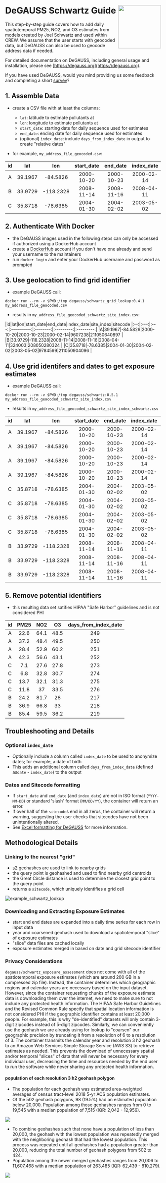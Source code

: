 # DeGAUSS Schwartz Guide <a href='https://degauss-org.github.io/DeGAUSS/'><img src='DeGAUSS_hex.png' align="right" height="138.5" /></a> 

This step-by-step guide covers how to add daily spatiotemporal PM25, NO2, and O3 estimates from models created by Joel Schwartz and used within CREW. We assume that the user starts with geocoded data, but DeGAUSS can also be used to geocode address data if needed. 

For detailed documentation on DeGAUSS, including general usage and installation, please see [https://degauss.org](https://degauss.org).

If you have used DeGAUSS, would you mind providing us some feedback and completing a short [survey](https://redcap.link/gvhbxfjd)?

## 1. Assemble Data

- create a CSV file with at least the columns:
	- `lat`: latitude to estimate pollutants at
	- `lon`: longitude to estimate pollutants at
	- `start_date`: starting date for daily sequence used for estimates
	- `end_date`: ending date for daily sequence used for estimates
	- (optional) `index_date`: include `days_from_index_date` in output to create "relative dates"

- for example, `my_address_file_geocoded.csv`:

|id|lat|lon|start_date|end_date|index_date
|:--:|:---:|:---:|:----------:|:--------:|:---------:|
|A|39.1967|-84.5826|2000-10-20|2000-10-23|2000-02-14 |
|B|33.9729|-118.2328|2008-11-14|2008-11-16|2008-04-11 |
|C|35.8718|-78.6385|2004-01-30|2004-02-02|2003-05-02 |

## 2. Authenticate With Docker

- the DeGAUSS images used in the following steps can only be accessed if authorized using a DockerHub account
- create a [DockerHub](https://hub.docker.com/) account if you don't have one already and send your username to the maintainers
- run `docker login` and enter your DockerHub username and password as prompted

## 3. Use geolocation to find grid identifier

- example DeGAUSS call:

```
docker run --rm -v $PWD:/tmp degauss/schwartz_grid_lookup:0.4.1 my_address_file_geocoded.csv
```

- results in `my_address_file_geocoded_schwartz_site_index.csv`:

|id|lat|lon|start_date|end_date|index_date|site_index|sitecode
|:--:|:---:|:---:|:----------:|:--------:|:---------:|:---------:|
|A|39.1967|-84.5826|2000-10-20|2000-10-23|2000-02-14|9607238|211050640897 |
|B|33.9729|-118.2328|2008-11-14|2008-11-16|2008-04-11|324003|208050280324 |
|C|35.8718|-78.6385|2004-01-30|2004-02-02|2003-05-02|9784599|211050904096 |

## 4. Use grid identifers and dates to get exposure estimates

- example DeGAUSS call:

```
docker run --rm -v $PWD:/tmp degauss/schwartz:0.5.1 my_address_file_geocoded_schwartz_site_index.csv
```

- results in `my_address_file_geocoded_schwartz_site_index_schwartz.csv`

id|lat|lon|start_date|end_date|index_date|site_index|sitecode|date|gh6|gh3|year|gh3_combined|PM25|NO2|O3|days_from_index_date
|:--:|:---:|:---:|:----------:|:--------:|:---------:|:---------:|:---------:|:---------:|:---------:|:---------:|:---------:|:---------:|:---------:|:---------:|:---------:|:---------:|
A|39.1967|-84.5826|2000-10-20|2000-10-23|2000-02-14|9607238|211050640897|2000-10-20|dngz52|dng|2000|dng|22.6|64.1|48.5|249
A|39.1967|-84.5826|2000-10-20|2000-10-23|2000-02-14|9607238|211050640897|2000-10-21|dngz52|dng|2000|dng|37.2|48.4|49.5|250
A|39.1967|-84.5826|2000-10-20|2000-10-23|2000-02-14|9607238|211050640897|2000-10-22|dngz52|dng|2000|dng|28.4|52.9|60.2|251
A|39.1967|-84.5826|2000-10-20|2000-10-23|2000-02-14|9607238|211050640897|2000-10-23|dngz52|dng|2000|dng|42.3|56.6|43.1|252
C|35.8718|-78.6385|2004-01-30|2004-02-02|2003-05-02|9784599|211050904096|2004-01-30|dq2h4d|dq2|2004|dq2|7.1|27.6|27.8|273
C|35.8718|-78.6385|2004-01-30|2004-02-02|2003-05-02|9784599|211050904096|2004-01-31|dq2h4d|dq2|2004|dq2|6.8|32.8|30.7|274
C|35.8718|-78.6385|2004-01-30|2004-02-02|2003-05-02|9784599|211050904096|2004-02-01|dq2h4d|dq2|2004|dq2|13.7|32.1|31.3|275
C|35.8718|-78.6385|2004-01-30|2004-02-02|2003-05-02|9784599|211050904096|2004-02-02|dq2h4d|dq2|2004|dq2|11.8|37|33.5|276
B|33.9729|-118.2328|2008-11-14|2008-11-16|2008-04-11|324003|208050280324|2008-11-14|9q5cm2|9q5|2008|9q5|24.2|81.7|28|217
B|33.9729|-118.2328|2008-11-14|2008-11-16|2008-04-11|324003|208050280324|2008-11-15|9q5cm2|9q5|2008|9q5|36.9|66.8|33|218
B|33.9729|-118.2328|2008-11-14|2008-11-16|2008-04-11|324003|208050280324|2008-11-16|9q5cm2|9q5|2008|9q5|85.4|59.5|36.2|219

## 5. Remove potential identifiers

- this resulting data set satifies HIPAA "Safe Harbor" guidelines and is not considered PHI

id|PM25|NO2|O3|days_from_index_date
|:--:|:---:|:---:|:----------:|:--------:|
A|22.6|64.1|48.5|249
A|37.2|48.4|49.5|250
A|28.4|52.9|60.2|251
A|42.3|56.6|43.1|252
C|7.1|27.6|27.8|273
C|6.8|32.8|30.7|274
C|13.7|32.1|31.3|275
C|11.8|37|33.5|276
B|24.2|81.7|28|217
B|36.9|66.8|33|218
B|85.4|59.5|36.2|219

## Troubleshooting and Details

### Optional `index_date`

- Optionally include a column called `index_date` to be used to anonymize dates; for example, a date of birth
- This adds an additional column called `days_from_index_date` (defined as`date` - `index_date`) to the output

### Dates and Sitecode formatting

- If `start_date` and `end_date` (and `index_date`) are not in ISO format (`YYYY-MM-DD`) or standard 'slash' format (`MM/DD/YY`), the container will return an error.
- If over half of the `sitecode`s end in all zeros, the container will return a warning, suggesting the user checks that sitecodes have not been unintentionally altered. 
- See [Excel formatting for DeGAUSS](https://github.com/degauss-org/degauss-org.github.io/wiki/Excel-formatting-for-DeGAUSS) for more information.

## Methodological Details

### Linking to the nearest "grid"

- [s2](https://s2geometry.io) geohashes are used to link to nearby grids
- the query point is geohashed and used to find nearby grid centroids
- the Great Circle distance is used to determine the closest grid point to the query point
- returns a `sitecode`, which uniquely identifies a grid cell

![example_schwartz_lookup](example_schwartz_lookup.png)

### Downloading and Extracting Exposure Estimates

- start and end dates are expanded into a daily time series for each row in input data
- year and coarsened geohash used to download a spatiotemporal "slice" of exposure estimates
- "slice" data files are cached locally
- exposure estimates merged in based on date and grid sitecode identifier

### Privacy Considerations

`degauss/schwartz_exposure_assessment` does not come with all of the spatiotemporal exposure estimates (which are around 200 GB in a compressed zip file). Instead, the container determines which geographic regions and calendar years are necessary based on the input dataset. However, since the container requesting chunks of the exposure estimate data is downloading them over the internet, we need to make sure to not include any protected health information. The HIPAA Safe Harbor Guidelines and the Revised Common Rule specify that spatial location information is not considered PHI if the geographic identifier contains at least 20,000 people. For example, this is why "de-identified" datasets will only contain 3-digit zipcodes instead of 5-digit zipcodes. Similarly, we can conveniently use the geohash we are already using for lookup to "coarsen" our geographic precision by truncating it from a resolution of 6 to a resolution of 3. The container transmits the calendar year and resolution 3 h2 geohash to an Amazon Web Services Simple Storage Service (AWS S3) to retrieve estimates as needed. This prevents the download of unnecessary spatial and/or temporal "slices" of data that will never be necessary for every individual user, decreasing the time and resources needed by the end user to run the software while never sharing any protected health information. 

#### population of each resolution 3 h2 geohash polygon

- The population for each geohash was estimated area-weighted averages of census tract-level 2018 5-yr ACS population estimates.
- Of the 502 geohash polygons, 98 (19.5%) had an estimated population below 20,000. Population among those geohashes ranges from 0 to 19,545 with a median population of 7,515 (IQR: 2,042 - 12,956).

![](./geohash3_population_map.png)

- To combine geohashes such that none have a population of less than 20,000, the geohash with the lowest population was repeatedly merged with the neighboring geohash that had the lowest population. This process was repeated until all geohashes had a population greater than 20,000, reducing the total number of geohash polygons from 502 to 424. 
- Population among the newer merged geohashes ranges from 20,006 to 11,607,468 with a median population of 263,485 (IQR: 62,439 - 810,279).

![](./geohash3_merged_population_map.png)





